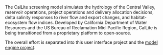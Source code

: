 The CalLite screening model simulates the hydrology of the Central Valley, reservoir operations, project operations and delivery allocation decisions, delta salinity responses to river flow and export changes, and habitat-ecosystem flow indices. Developed by California Department of Water Resources and the US Bureau of Reclamation Mid-Pacific Region, CalLite is being transitioned from a proprietary platform to open-source.

The overall effort is separated into this user interface project and the [model engine project](http://code.google.com/p/callite/).